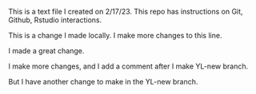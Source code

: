 This is a text file I created on 2/17/23.
This repo has instructions on Git, Github, Rstudio interactions.

This is a change I made locally. I make more changes to this line.

I made a great change.

I make more changes, and I add a comment after I make YL-new branch.

But I have another change to make in the YL-new branch.
